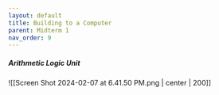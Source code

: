 ```yaml
---
layout: default
title: Building to a Computer
parent: Midterm 1
nav_order: 9
---
```

##### Arithmetic Logic Unit
![[Screen Shot 2024-02-07 at 6.41.50 PM.png | center | 200]]
